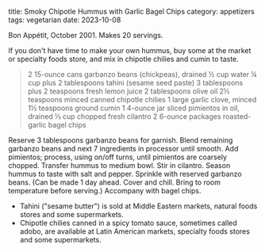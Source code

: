 title: Smoky Chipotle Hummus with Garlic Bagel Chips
category: appetizers
tags: vegetarian
date: 2023-10-08

Bon Appétit, October 2001.  Makes 20 servings.

If you don't have time to make your own hummus, buy some at the market or
specialty foods store, and mix in chipotle chilies and cumin to taste.

> 2 15-ounce cans garbanzo beans (chickpeas), drained
> ½ cup water
> ¼ cup plus 2 tablespoons tahini (sesame seed paste)
> 3 tablespoons plus 2 teaspoons fresh lemon juice
> 2 tablespoons olive oil
> 2½ teaspoons minced canned chipotle chilies
> 1 large garlic clove, minced
> 1½ teaspoons ground cumin
> 1 4-ounce jar sliced pimientos in oil, drained
> ⅓ cup chopped fresh cilantro
> 2 6-ounce packages roasted-garlic bagel chips

Reserve 3 tablespoons garbanzo beans for garnish. Blend remaining garbanzo
beans and next 7 ingredients in processor until smooth. Add pimientos;
process, using on/off turns, until pimientos are coarsely chopped. Transfer
hummus to medium bowl. Stir in cilantro. Season hummus to taste with salt and
pepper. Sprinkle with reserved garbanzo beans. (Can be made 1 day ahead. Cover
and chill. Bring to room temperature before serving.) Accompany with bagel
chips.

* Tahini ("sesame butter") is sold at Middle Eastern markets, natural foods
  stores and some supermarkets.
* Chipotle chilies canned in a spicy tomato sauce, sometimes called adobo,
  are available at Latin American markets, specialty foods stores and some
  supermarkets.

